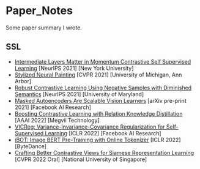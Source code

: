 # Paper_Notes
Some paper summary I wrote.

## SSL
- [Intermediate Layers Matter in Momentum Contrastive Self Supervised Learning](https://lapis-hedge-1fd.notion.site/Intermediate-Layers-Matter-in-Momentum-Contrastive-Self-Supervised-Learning-bc8c6f8c188640a5bee5ef759d4d1576) [NeurIPS 2021] [New York University]
- [Stylized Neural Painting](https://hackmd.io/@joycenerd/HyOEbpxWc) [CVPR 2021] [University of Michigan, Ann Arbor] 
- [Robust Contrastive Learning Using Negative Samples with Diminished Semantics](https://hackmd.io/@joycenerd/SkZOSJBZc) [NeurIPS 2021] [University of Maryland]
- [Masked Autoencoders Are Scalable Vision Learners](https://hackmd.io/@joycenerd/BytfqYhZq) [arXiv pre-print 2021] [Facebook AI Research]
- [Boosting Contrastive Learning with Relation Knowledge Distillation](https://hackmd.io/@joycenerd/r1NVFfwM9) [AAAI 2022] [Megvii Technology] 
- [VICReg: Variance-Invariance-Covariance Regularization for Self-Supervised Learning](https://hackmd.io/@joycenerd/S1IY-Qum5) [ICLR 2022] [Facebook AI Research]
- [iBOT: Image BERT Pre-Training with Online Tokenizer](https://hackmd.io/@joycenerd/S1Isq07Vq) [ICLR 2022] [ByteDance]
- [Crafting Better Contrastive Views for Siamese Representation Learning](https://hackmd.io/@joycenerd/ryFWBrc49) [CVPR 2022 Oral] [National University of Singapore]